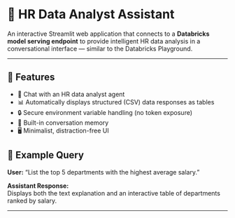 # 💼 HR Data Analyst Assistant

An interactive Streamlit web application that connects to a **Databricks model serving endpoint** to provide intelligent HR data analysis in a conversational interface — similar to the Databricks Playground.

---

## 🚀 Features

- 💬 Chat with an HR data analyst agent
- 📊 Automatically displays structured (CSV) data responses as tables
- 🔒 Secure environment variable handling (no token exposure)
- 🧠 Built-in conversation memory
- 🖥️ Minimalist, distraction-free UI

## 🧠 Example Query

**User:** “List the top 5 departments with the highest average salary.”

**Assistant Response:**  
Displays both the text explanation and an interactive table of departments ranked by salary.

---
